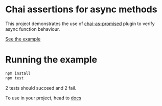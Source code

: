 # Chai assertions for async methods

This project demonstrates the use of [chai-as-promised](https://github.com/domenic/chai-as-promised) plugin to verify async function behaviour.

[See the example](./test/unit/queryurl.test.js)

# Running the example
```bash
npm install
npm test
```
2 tests should succeed and 2 fail.

To use in your project, head to [docs](https://www.chaijs.com/plugins/chai-as-promised/)